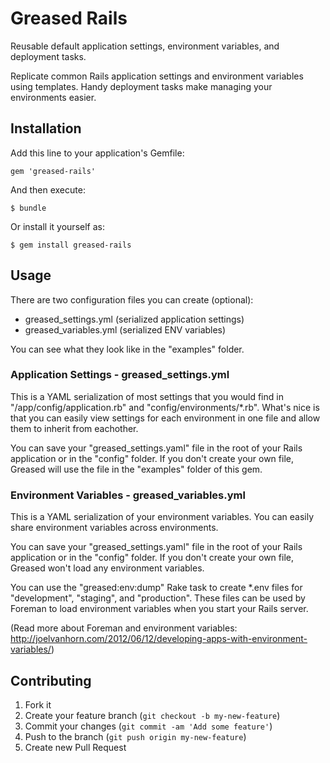 # Greased Rails

Reusable default application settings, environment variables, and deployment tasks.

Replicate common Rails application settings and environment variables using templates. Handy deployment tasks make managing your environments easier.

## Installation

Add this line to your application's Gemfile:

    gem 'greased-rails'

And then execute:

    $ bundle

Or install it yourself as:

    $ gem install greased-rails

## Usage

There are two configuration files you can create (optional):

 * greased_settings.yml (serialized application settings)
 * greased_variables.yml (serialized ENV variables)

You can see what they look like in the "examples" folder.

### Application Settings - greased_settings.yml

This is a YAML serialization of most settings that you would find in "/app/config/application.rb" and "config/environments/*.rb". What's nice is that you can easily view settings for each environment in one file and allow them to inherit from eachother.

You can save your "greased_settings.yaml" file in the root of your Rails application or in the "config" folder. If you don't create your own file, Greased will use the file in the "examples" folder of this gem.

### Environment Variables - greased_variables.yml

This is a YAML serialization of your environment variables. You can easily share environment variables across environments.

You can save your "greased_settings.yaml" file in the root of your Rails application or in the "config" folder. If you don't create your own file, Greased won't load any environment variables.

You can use the "greased:env:dump" Rake task to create *.env files for "development", "staging", and "production". These files can be used by Foreman to load environment variables when you start your Rails server.

(Read more about Foreman and environment variables: http://joelvanhorn.com/2012/06/12/developing-apps-with-environment-variables/)

## Contributing

1. Fork it
2. Create your feature branch (`git checkout -b my-new-feature`)
3. Commit your changes (`git commit -am 'Add some feature'`)
4. Push to the branch (`git push origin my-new-feature`)
5. Create new Pull Request
